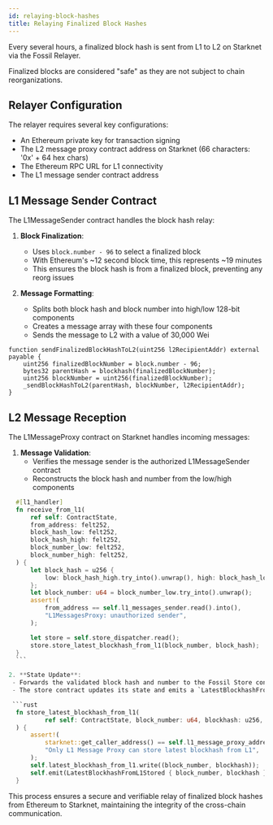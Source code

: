 ```yaml
---
id: relaying-block-hashes
title: Relaying Finalized Block Hashes
---
```


Every several hours, a finalized block hash is sent from L1 to L2 on Starknet via the Fossil Relayer.

Finalized blocks are considered "safe" as they are not subject to chain reorganizations.

## Relayer Configuration

The relayer requires several key configurations:
- An Ethereum private key for transaction signing
- The L2 message proxy contract address on Starknet (66 characters: '0x' + 64 hex chars)
- The Ethereum RPC URL for L1 connectivity
- The L1 message sender contract address

## L1 Message Sender Contract

The L1MessageSender contract handles the block hash relay:

1. **Block Finalization**:
   - Uses `block.number - 96` to select a finalized block
   - With Ethereum's ~12 second block time, this represents ~19 minutes
   - This ensures the block hash is from a finalized block, preventing any reorg issues

2. **Message Formatting**:
   - Splits both block hash and block number into high/low 128-bit components
   - Creates a message array with these four components
   - Sends the message to L2 with a value of 30,000 Wei

```solidity
function sendFinalizedBlockHashToL2(uint256 l2RecipientAddr) external payable {
    uint256 finalizedBlockNumber = block.number - 96;
    bytes32 parentHash = blockhash(finalizedBlockNumber);
    uint256 blockNumber = uint256(finalizedBlockNumber);
    _sendBlockHashToL2(parentHash, blockNumber, l2RecipientAddr);
}
```

## L2 Message Reception

The L1MessageProxy contract on Starknet handles incoming messages:

1. **Message Validation**:
   - Verifies the message sender is the authorized L1MessageSender contract
   - Reconstructs the block hash and number from the low/high components
  
  ```rust
    #[l1_handler]
    fn receive_from_l1(
        ref self: ContractState,
        from_address: felt252,
        block_hash_low: felt252,
        block_hash_high: felt252,
        block_number_low: felt252,
        block_number_high: felt252,
    ) {
        let block_hash = u256 {
            low: block_hash_high.try_into().unwrap(), high: block_hash_low.try_into().unwrap(),
        };
        let block_number: u64 = block_number_low.try_into().unwrap();
        assert!(
            from_address == self.l1_messages_sender.read().into(),
            "L1MessagesProxy: unauthorized sender",
        );

        let store = self.store_dispatcher.read();
        store.store_latest_blockhash_from_l1(block_number, block_hash);
    }
    ```

2. **State Update**:
   - Forwards the validated block hash and number to the Fossil Store contract
   - The store contract updates its state and emits a `LatestBlockhashFromL1Stored` event

   ```rust
    fn store_latest_blockhash_from_l1(
            ref self: ContractState, block_number: u64, blockhash: u256,
    ) {
        assert!(
            starknet::get_caller_address() == self.l1_message_proxy_address.read(),
            "Only L1 Message Proxy can store latest blockhash from L1",
        );
        self.latest_blockhash_from_l1.write((block_number, blockhash));
        self.emit(LatestBlockhashFromL1Stored { block_number, blockhash });
    }
   ```

This process ensures a secure and verifiable relay of finalized block hashes from Ethereum to Starknet, maintaining the integrity of the cross-chain communication.
